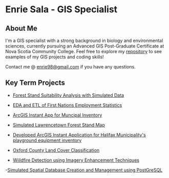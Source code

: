 # Enrie Sala - GIS Specialist
## About Me
I'm a GIS specialist with a strong background in biology and environmental sciences, currently pursuing an Advanced GIS Post-Graduate Certificate at Nova Scotia Community College. Feel free to explore my [repository](https://github.com/EnrieSala/EnrieSala/tree/main/Assets) to see examples of my GIS projects and coding skills! 

Contact me @ [enrie98@gmail.com](mail.google.com.) if you have any questions.

## Key Term Projects

- [Forest Stand Suitability Analysis with Simulated Data](https://github.com/EnrieSala/EnrieSala/tree/main/Assets/SimulatedHabitatAnalysis)

- [EDA and ETL of First Nations Employment Statistics](https://github.com/EnrieSala/EnrieSala/tree/main/Assets/FirstNationsEmploymentStatisticsAnalysis)

- [ArcGIS Instant App for Muncipal Inventory](https://github.com/EnrieSala/EnrieSala/tree/main/Assets/HalifaxMunicipalityOutdoorRecEquipmentHeatMap)

- [Simulated Lawrencetown Forest Stand Map](https://github.com/EnrieSala/EnrieSala/tree/main/Assets/LawrenceTownMap)

- [Developed ArcGIS Instant Application for Halifax Municipality's playground equipment inventory](https://github.com/EnrieSala/EnrieSala/tree/main/Assets/HalifaxMunicipalityOutdoorRecEquipmentHeatMap)

- [Oxford County Land Cover Classification](https://github.com/EnrieSala/EnrieSala/tree/main/Assets/OxfordCountyLandCoverClassification)

- [Wiildfire Detection using Imagery Enhancement Techniques](https://github.com/EnrieSala/EnrieSala/tree/main/Assets/ImageEnhancementWildfireDetection)

-[Simulated Spatial Database Creation and Management using PostGreSQL](https://github.com/EnrieSala/EnrieSala/tree/main/Assets/SimulatedSpatialDatabaseManagement)


